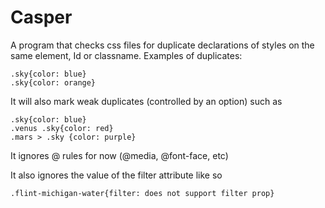 # Casper

A program that checks css files for duplicate declarations of styles on the same element, Id or classname.
Examples of duplicates:

    .sky{color: blue}
    .sky{color: orange}

It will also mark weak duplicates (controlled by an option) such as

    .sky{color: blue}
    .venus .sky{color: red}
    .mars > .sky {color: purple}
  
It ignores @ rules for now (@media, @font-face, etc)

It also ignores the value of the filter attribute like so

    .flint-michigan-water{filter: does not support filter prop}
